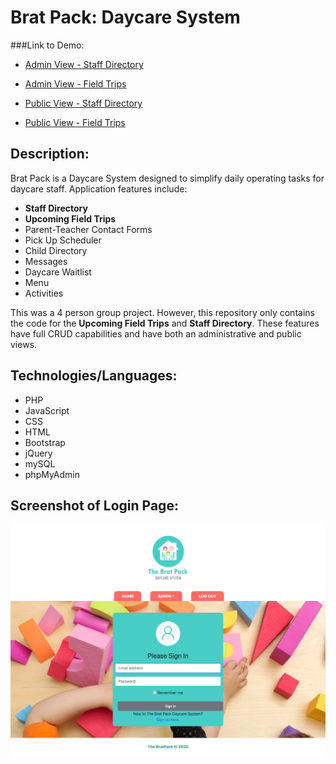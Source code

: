 # Brat Pack: Daycare System

###Link to Demo:

* [Admin View - Staff Directory](http://susanboratynska.com/brat-pack-daycare-system/staffdirectory_list_pictures.php)
* [Admin View - Field Trips](http://susanboratynska.com/brat-pack-daycare-system/fieldtrip_list.php)

* [Public View - Staff Directory](http://susanboratynska.com/brat-pack-daycare-system/public_staffdirectory_list.php)
* [Public View - Field Trips](http://susanboratynska.com/brat-pack-daycare-system/public_fieldtrip_list.php)


## Description:
Brat Pack is a Daycare System designed to simplify daily operating tasks for daycare staff. Application features include:
* **Staff Directory**
* **Upcoming Field Trips**
* Parent-Teacher Contact Forms
* Pick Up Scheduler
* Child Directory
* Messages
* Daycare Waitlist
* Menu
* Activities 

This was a 4 person group project. However, this repository only contains the code for the **Upcoming Field Trips** and **Staff Directory**. These features have full CRUD capabilities and have both an administrative and public views. 


## Technologies/Languages:
* PHP
* JavaScript
* CSS
* HTML
* Bootstrap
* jQuery
* mySQL
* phpMyAdmin


## Screenshot of Login Page:
![Screenshot of Login Page](images/Login_BratPackDaycareSystem.png)
